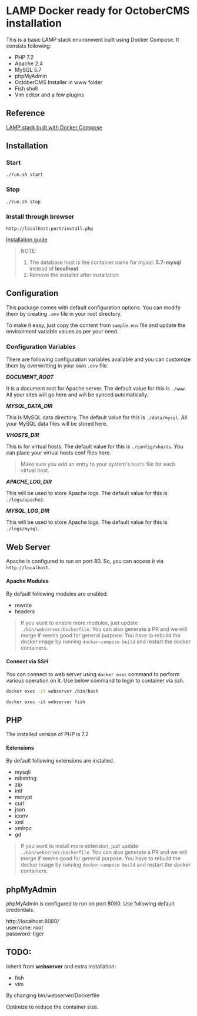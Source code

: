 # LAMP Docker ready for OctoberCMS installation

This is a basic LAMP stack environment built using Docker Compose. It consists following:

* PHP 7.2
* Apache 2.4
* MySQL 5.7
* phpMyAdmin
* OctoberCMS Installer in www folder
* Fish shell
* Vim editor and a few plugins
  
## Reference

[LAMP stack built with Docker Compose](https://github.com/sprintcube/docker-compose-lamp)

## Installation

### Start

```
./run.sh start
```

### Stop

```
./run.sh stop
```

### Install through browser

```
http://localhost:port/install.php
```

[Installation guide](https://octobercms.com/docs/setup/installation#wizard-installation)

> NOTE: 
> 1. The database host is the container name for mysql: **5.7-mysql** instead of **localhost**
> 2. Remove the installer after installation

## Configuration

This package comes with default configuration options. You can modify them by creating `.env` file in your root directory.

To make it easy, just copy the content from `sample.env` file and update the environment variable values as per your need.

### Configuration Variables

There are following configuration variables available and you can customize them by overwritting in your own `.env` file.

_**DOCUMENT_ROOT**_

It is a document root for Apache server. The default value for this is `./www`. All your sites will go here and will be synced automatically.

_**MYSQL_DATA_DIR**_

This is MySQL data directory. The default value for this is `./data/mysql`. All your MySQL data files will be stored here.

_**VHOSTS_DIR**_

This is for virtual hosts. The default value for this is `./config/vhosts`. You can place your virtual hosts conf files here.

> Make sure you add an entry to your system's `hosts` file for each virtual host.

_**APACHE_LOG_DIR**_

This will be used to store Apache logs. The default value for this is `./logs/apache2`.

_**MYSQL_LOG_DIR**_

This will be used to store Apache logs. The default value for this is `./logs/mysql`.

## Web Server

Apache is configured to run on port 80. So, you can access it via `http://localhost`.

#### Apache Modules

By default following modules are enabled.

* rewrite
* headers

> If you want to enable more modules, just update `./bin/webserver/Dockerfile`. You can also generate a PR and we will merge if seems good for general purpose.
> You have to rebuild the docker image by running `docker-compose build` and restart the docker containers.

#### Connect via SSH

You can connect to web server using `docker exec` command to perform various operation on it. Use below command to login to container via ssh.

```bash shell
docker exec -it webserver /bin/bash
```

```fish shell
docker exec -it webserver fish
```

## PHP

The installed version of PHP is 7.2

#### Extensions

By default following extensions are installed.

* mysqli
* mbstring
* zip
* intl
* mcrypt
* curl
* json
* iconv
* xml
* xmlrpc
* gd

> If you want to install more extension, just update `./bin/webserver/Dockerfile`. You can also generate a PR and we will merge if seems good for general purpose.
> You have to rebuild the docker image by running `docker-compose build` and restart the docker containers.

## phpMyAdmin

phpMyAdmin is configured to run on port 8080. Use following default credentials.

http://localhost:8080/  
username: root  
password: tiger

## TODO:

Inherit from **webserver** and extra installation:

  - fish
  - vim

By changing bin/webserver/Dockerfile

Optimize to reduce the container size.

